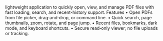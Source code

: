 lightweight application to quickly open, view, and manage PDF files with fast loading, search, and recent-history support.
Features
	•	Open PDFs from file picker, drag‑and‑drop, or command line.
	•	Quick search, page thumbnails, zoom, rotate, and page jump.
	•	Recent files, bookmarks, dark mode, and keyboard shortcuts.
	•	Secure read‑only viewer; no file uploads or tracking.
